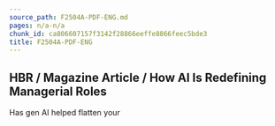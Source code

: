 ```yaml
---
source_path: F2504A-PDF-ENG.md
pages: n/a-n/a
chunk_id: ca806607157f3142f28866eeffe8866feec5bde3
title: F2504A-PDF-ENG
---
```

## HBR / Magazine Article / How AI Is Redefining Managerial Roles

Has gen AI helped flatten your
